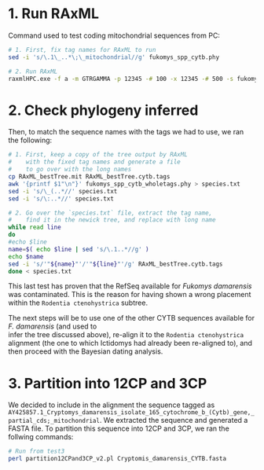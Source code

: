 # 1. Run RAxML
Command used to test coding mitochondrial sequences from PC:

```sh
# 1. First, fix tag names for RAxML to run
sed -i 's/\.1\_..*\;\_mitochondrial//g' fukomys_spp_cytb.phy

# 2. Run RAxML
raxmlHPC.exe -f a -m GTRGAMMA -p 12345 -# 100 -x 12345 -# 500 -s fukomys_spp_cytb.phy -o Heterocephalus -n cytb
```

# 2. Check phylogeny inferred
Then, to match the sequence names with the tags we had to use, we ran the following:

```sh
# 1. First, keep a copy of the tree output by RAxML 
#    with the fixed tag names and generate a file 
#    to go over with the long names 
cp RAxML_bestTree.mit RAxML_bestTree.cytb.tags
awk '{printf $1"\n"}' fukomys_spp_cytb_wholetags.phy > species.txt
sed -i 's/\_(..*//' species.txt 
sed -i 's/\:..*//' species.txt

# 2. Go over the `species.txt` file, extract the tag name, 
#    find it in the newick tree, and replace with long name
while read line
do
#echo $line
name=$( echo $line | sed 's/\.1..*//g' )
echo $name
sed -i 's/'"${name}"'/'"${line}"'/g' RAxML_bestTree.cytb.tags
done < species.txt
```

This last test has proven that the RefSeq available for _Fukomys damarensis_ was contaminated.
This is the reason for having shown a wrong placement within the `Rodentia ctenohystrica` subtree. 

The next steps will be to use one of the other CYTB sequences available for _F. damarensis_ (and used to  
infer the tree discussed above), re-align it to the `Rodentia ctenohystrica` alignment (the one to which
Ictidomys had already been re-aligned to), and 
then proceed with the Bayesian dating analysis.


# 3. Partition into 12CP and 3CP
We decided to include in the alignment the sequence tagged as `AY425857.1_Cryptomys_damarensis_isolate_165_cytochrome_b_(Cytb)_gene,_partial_cds;_mitochondrial`.
We extracted the sequence and generated a FASTA file. To partition this sequence into 12CP and 3CP,
we ran the follwing commands:

```sh
# Run from test3
perl partition12CPand3CP_v2.pl Cryptomis_damarensis_CYTB.fasta
```
